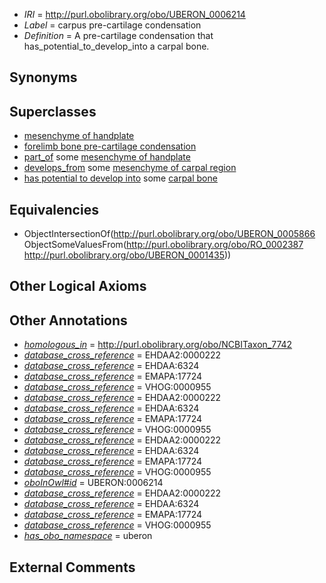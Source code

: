  * *IRI* = http://purl.obolibrary.org/obo/UBERON_0006214
 * *Label* = carpus pre-cartilage condensation
 * *Definition* = A pre-cartilage condensation that has_potential_to_develop_into a carpal bone.

## Synonyms


## Superclasses

 * [mesenchyme of handplate](../../UBERON/23/UBERON_0009523.md)
 * [forelimb bone pre-cartilage condensation](../../UBERON/84/UBERON_0010884.md)
 * [part_of](../../BFO/50/BFO_0000050.md) some [mesenchyme of handplate](../../UBERON/23/UBERON_0009523.md)
 * [develops_from](../../RO/02/RO_0002202.md) some [mesenchyme of carpal region](../../UBERON/19/UBERON_0003319.md)
 * [has potential to develop into](../../RO/87/RO_0002387.md) some [carpal bone](../../UBERON/35/UBERON_0001435.md)

## Equivalencies

 * ObjectIntersectionOf(<http://purl.obolibrary.org/obo/UBERON_0005866> ObjectSomeValuesFrom(<http://purl.obolibrary.org/obo/RO_0002387> <http://purl.obolibrary.org/obo/UBERON_0001435>))

## Other Logical Axioms


## Other Annotations

 * *[homologous_in](../../core#homologous/in/core#homologous_in.md)* = http://purl.obolibrary.org/obo/NCBITaxon_7742
 * *[database_cross_reference](../../ef/oboInOwl#hasDbXref.md)* = EHDAA2:0000222
 * *[database_cross_reference](../../ef/oboInOwl#hasDbXref.md)* = EHDAA:6324
 * *[database_cross_reference](../../ef/oboInOwl#hasDbXref.md)* = EMAPA:17724
 * *[database_cross_reference](../../ef/oboInOwl#hasDbXref.md)* = VHOG:0000955
 * *[database_cross_reference](../../ef/oboInOwl#hasDbXref.md)* = EHDAA2:0000222
 * *[database_cross_reference](../../ef/oboInOwl#hasDbXref.md)* = EHDAA:6324
 * *[database_cross_reference](../../ef/oboInOwl#hasDbXref.md)* = EMAPA:17724
 * *[database_cross_reference](../../ef/oboInOwl#hasDbXref.md)* = VHOG:0000955
 * *[database_cross_reference](../../ef/oboInOwl#hasDbXref.md)* = EHDAA2:0000222
 * *[database_cross_reference](../../ef/oboInOwl#hasDbXref.md)* = EHDAA:6324
 * *[database_cross_reference](../../ef/oboInOwl#hasDbXref.md)* = EMAPA:17724
 * *[database_cross_reference](../../ef/oboInOwl#hasDbXref.md)* = VHOG:0000955
 * *[oboInOwl#id](../../id/oboInOwl#id.md)* = UBERON:0006214
 * *[database_cross_reference](../../ef/oboInOwl#hasDbXref.md)* = EHDAA2:0000222
 * *[database_cross_reference](../../ef/oboInOwl#hasDbXref.md)* = EHDAA:6324
 * *[database_cross_reference](../../ef/oboInOwl#hasDbXref.md)* = EMAPA:17724
 * *[database_cross_reference](../../ef/oboInOwl#hasDbXref.md)* = VHOG:0000955
 * *[has_obo_namespace](../../ce/oboInOwl#hasOBONamespace.md)* = uberon

## External Comments

